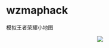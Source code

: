 # wzmaphack
模拟王者荣耀小地图
<p align="center">
 <img src="https://z3.ax1x.com/2021/07/19/WJYOWd.jpg"
</p>
